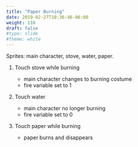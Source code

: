 ```yaml
---
title: "Paper Burning"
date: 2019-02-27T10:36:46-06:00
weight: 110
draft: false
#type: slide
#theme: white
---
```


Sprites: main character, stove, water, paper.

1. Touch stove while burning 

     * main character changes to burning costume
     * fire variable set to 1
     
2. Touch water 

     * main character no longer burning
     * fire variable set to 0
     
3. Touch paper while burning

    * paper burns and disappears
    
